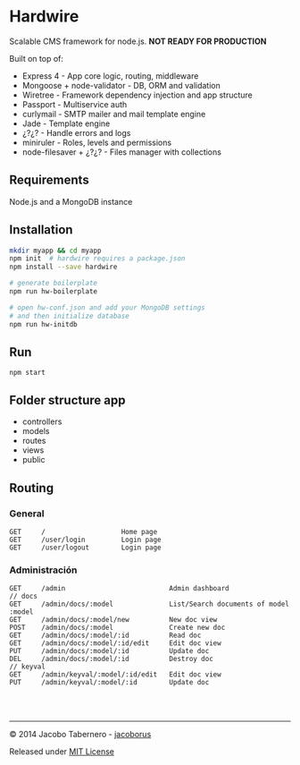 Hardwire
========

Scalable CMS framework for node.js. **NOT READY FOR PRODUCTION**

Built on top of:

- Express 4 - App core logic, routing, middleware
- Mongoose + node-validator - DB, ORM and validation
- Wiretree - Framework dependency injection and app structure
- Passport - Multiservice auth
- curlymail - SMTP mailer and mail template engine
- Jade - Template engine
- ¿?¿? - Handle errors and logs
- miniruler - Roles, levels and permissions
- node-filesaver + ¿?¿? - Files manager with collections



Requirements
------------

Node.js and a MongoDB instance

Installation
------------

```sh
mkdir myapp && cd myapp
npm init  # hardwire requires a package.json
npm install --save hardwire

# generate boilerplate
npm run hw-boilerplate

# open hw-conf.json and add your MongoDB settings
# and then initialize database
npm run hw-initdb
```


Run
---

```
npm start
```


Folder structure app
--------------------

- controllers
- models
- routes
- views
- public


Routing
-------


### General
```
GET		/					Home page
GET		/user/login			Login page
GET		/user/logout		Login page
```

### Administración
```
GET		/admin							Admin dashboard
// docs
GET		/admin/docs/:model				List/Search documents of model :model
GET		/admin/docs/:model/new			New doc view
POST	/admin/docs/:model				Create new doc
GET		/admin/docs/:model/:id			Read doc
GET		/admin/docs/:model/:id/edit		Edit doc view
PUT		/admin/docs/:model/:id			Update doc
DEL		/admin/docs/:model/:id			Destroy doc
// keyval
GET		/admin/keyval/:model/:id/edit	Edit doc view
PUT		/admin/keyval/:model/:id		Update doc
```


<br><br>

---

© 2014 Jacobo Tabernero - [jacoborus](https://github.com/jacoborus)

Released under [MIT License](https://raw.github.com/jacoborus/hardwire/master/LICENSE)
